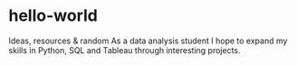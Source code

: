 # hello-world
Ideas, resources &amp; random
As a data analysis student I hope to expand my skills in Python, SQL and Tableau through interesting projects. 
